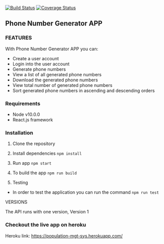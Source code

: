 [![Build Status](https://travis-ci.org/hariclerry/phoneNumber-generator-app.svg?branch=master)](https://travis-ci.org/hariclerry/phoneNumber-generator-app)
[![Coverage Status](https://coveralls.io/repos/github/hariclerry/phoneNumber-generator-app/badge.svg)](https://coveralls.io/github/hariclerry/phoneNumber-generator-app)

## Phone Number Generator APP

### FEATURES

With Phone Number Generator APP you can:
* Create a user account
* Login into the user account
* Generate phone numbers
* View a list of all generated phone numbers
* Download the generated phone numbers
* View total number of generated phone numbers
* Sort generated phone numbers in ascending and descending orders

### Requirements
* Node v10.0.0
* React.js framework

### Installation

1. Clone the repository

2. Install dependencies
  ```npm install```

3. Run app
 ```npm start```

4. To build the app
 ```npm run build```

5. Testing

* In order to test the application you can run the command
```npm run test``` 

VERSIONS

The API runs with one version, Version 1 

### Checkout the live app on heroku
Heroku link: https://population-mgt-sys.herokuapp.com/

